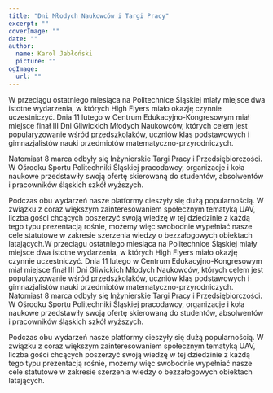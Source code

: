 ```yaml
---
title: "Dni Młodych Naukowców i Targi Pracy"
excerpt: ""
coverImage: ""
date: ""
author:
  name: Karol Jabłoński
  picture: ""
ogImage:
  url: ""
---
```


W przeciągu ostatniego miesiąca na Politechnice Śląskiej miały miejsce dwa istotne wydarzenia, w których High Flyers miało okazję czynnie uczestniczyć. Dnia 11 lutego w Centrum Edukacyjno-Kongresowym miał miejsce finał III Dni Gliwickich Młodych Naukowców, których celem jest popularyzowanie wśród przedszkolaków, uczniów klas podstawowych i gimnazjalistów nauki przedmiotów matematyczno-przyrodniczych.

Natomiast 8 marca odbyły się Inżynierskie Targi Pracy i Przedsiębiorczości. W Ośrodku Sportu Politechniki Śląskiej pracodawcy, organizacje i koła naukowe przedstawiły swoją ofertę skierowaną do studentów, absolwentów i pracowników śląskich szkół wyższych.

Podczas obu wydarzeń nasze platformy cieszyły się dużą popularnością. W związku z coraz większym zainteresowaniem społecznym tematyką UAV, liczba gości chcących poszerzyć swoją wiedzę w tej dziedzinie z każdą tego typu prezentacją rośnie, możemy więc swobodnie wypełniać nasze cele statutowe w zakresie szerzenia wiedzy o bezzałogowych obiektach latających.W przeciągu ostatniego miesiąca na Politechnice Śląskiej miały miejsce dwa istotne wydarzenia, w których High Flyers miało okazję czynnie uczestniczyć. Dnia 11 lutego w Centrum Edukacyjno-Kongresowym miał miejsce finał III Dni Gliwickich Młodych Naukowców, których celem jest popularyzowanie wśród przedszkolaków, uczniów klas podstawowych i gimnazjalistów nauki przedmiotów matematyczno-przyrodniczych. Natomiast 8 marca odbyły się Inżynierskie Targi Pracy i Przedsiębiorczości. W Ośrodku Sportu Politechniki Śląskiej pracodawcy, organizacje i koła naukowe przedstawiły swoją ofertę skierowaną do studentów, absolwentów i pracowników śląskich szkół wyższych.

Podczas obu wydarzeń nasze platformy cieszyły się dużą popularnością. W związku z coraz większym zainteresowaniem społecznym tematyką UAV, liczba gości chcących poszerzyć swoją wiedzę w tej dziedzinie z każdą tego typu prezentacją rośnie, możemy więc swobodnie wypełniać nasze cele statutowe w zakresie szerzenia wiedzy o bezzałogowych obiektach latających.